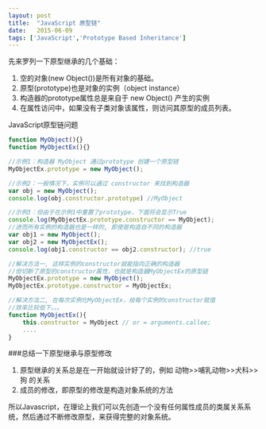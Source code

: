 ```yaml
---
layout: post
title:  "JavaScript 原型链"
date:   2015-06-09
tags: ['JavaScript','Prototype Based Inheritance']
---
```


先来罗列一下原型继承的几个基础：

1. 空的对象(new Object())是所有对象的基础。
2. 原型(prototype)也是对象的实例（object instance）
3. 构造器的prototype属性总是来自于 new Object() 产生的实例
4. 在属性访问中，如果没有子类对象该属性，则访问其原型的成员列表。

JavaScript原型链问题

```javascript
function MyObject(){}
function MyObjectEx(){}

//示例1：构造器 MyObject 通过prototype 创建一个原型链
MyObjectEx.prototype = new MyObject();

//示例2：一般情况下，实例可以通过 constructor 来找到构造器
var obj = new MyObject();
console.log(obj.constructor.prototype) //MyObject

//示例3：但由于在示例1中重置了prototype，下面将会显示True
console.log(MyObjectEx.prototype.constructor == MyObject);
//进而所有实例的构造器也是一样的, 即使是构造自不同的构造器
var obj1 = new MyObject();
var obj2 = new MyObjectEx();
console.log(obj1.constructor == obj2.constructor); //true

//解决方法一, 这样实例的constructor就能指向正确的构造器
//但切断了原型的constructor属性，也就是构造器MyObjectEx的原型链
MyObjectEx.prototype = new MyObject();
MyObjectEx.prototype.constructor = MyObjectEx;

//解决方法二, 在每次实例化MyObjectEx，给每个实例的constructor赋值
//效率比较低下。。。
function MyObjectEx(){
	this.constructor = MyObject // or = arguments.callee;
	....
}
```

###总结一下原型继承与原型修改

1. 原型继承的关系总是在一开始就设计好了的，例如 动物>>哺乳动物>>犬科>>狗 的关系
2. 成员的修改，即原型的修改是构造对象系统的方法

所以Javascript，在理论上我们可以先创造一个没有任何属性成员的类属关系系统，然后通过不断修改原型，来获得完整的对象系统。



